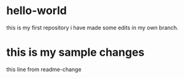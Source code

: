 # hello-world
this is my first repository
i have made some edits in my own branch.

# this is my sample changes
this line from readme-change
